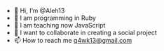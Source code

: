 - 👋 Hi, I’m @Aleh13
- 👀 I am programming in Ruby
- 🌱 I am teaching now JavaScript
- 💞️ I want to collaborate in creating a social project
- 📫 How to reach me q4wk13@gmail.com

<!---
Aleh13/Aleh13 is a ✨ special ✨ repository because its `README.md` (this file) appears on your GitHub profile.
You can click the Preview link to take a look at your changes.
--->
